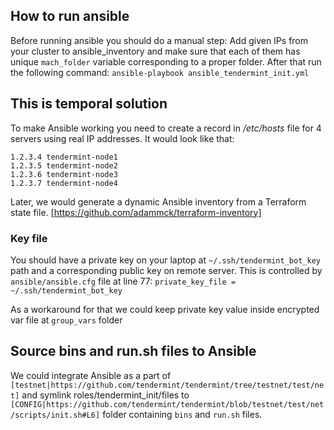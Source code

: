 ## How to run ansible ##
Before running ansible you should do a manual step:
Add given IPs from your cluster to ansible_inventory and make sure that each of them has unique `mach_folder` variable corresponding to a proper folder.
After that run the following command:
`ansible-playbook ansible_tendermint_init.yml`


## This is temporal solution ##
To make Ansible working you need to create a record in */etc/hosts* file for 4 servers using real IP addresses.
It would look like that:
```
1.2.3.4 tendermint-node1
1.2.3.5 tendermint-node2
1.2.3.6 tendermint-node3
1.2.3.7 tendermint-node4
```

Later, we would generate a dynamic Ansible inventory from a Terraform state file. [https://github.com/adammck/terraform-inventory]

### Key file ###
You should have a private key on your laptop at `~/.ssh/tendermint_bot_key` path and a corresponding public key on remote server.
This is controlled by `ansible/ansible.cfg` file at line 77:
`private_key_file = ~/.ssh/tendermint_bot_key`

As a workaround for that we could keep private key value inside encrypted var file at `group_vars` folder

## Source bins and run.sh files to Ansible ##
We could integrate Ansible as a part of `[testnet|https://github.com/tendermint/tendermint/tree/testnet/test/net]` and symlink roles/tendermint_init/files to `[CONFIG|https://github.com/tendermint/tendermint/blob/testnet/test/net/scripts/init.sh#L6]` folder containing `bins` and `run.sh` files.
